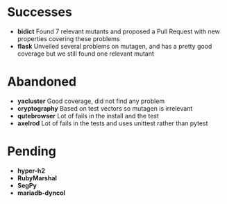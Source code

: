 # Successes

* **bidict**
Found 7 relevant mutants and proposed a Pull Request with new properties covering these problems
* **flask** 
Unveiled several problems on mutagen, and has a pretty good coverage but we still found one relevant mutant

# Abandoned

* **yacluster** 
Good coverage, did not find any problem
* **cryptography**
Based on test vectors so mutagen is irrelevant
* **qutebrowser**
Lot of fails in the install and the test
* **axelrod**
Lot of fails in the tests and uses unittest rather than pytest

# Pending

* **hyper-h2**
*  **RubyMarshal**
* **SegPy**
* **mariadb-dyncol**
